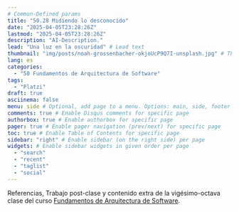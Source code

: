 ```yaml
---
# Common-Defined params
title: "50.28 Midiendo lo desconocido"
date: "2025-04-05T23:28:26Z"
lastmod: "2025-04-05T23:28:26Z"
description: "AI-Description."
lead: "Una luz en la oscuridad" # Lead text
thumbnail: "img/posts/noah-grossenbacher-okjoUcP9Q7I-unsplash.jpg" # Thumbnail image
lang: es
categories:
  - "50 Fundamentos de Arquitectura de Software"
tags:
  - "Platzi"
draft: true
asciinema: false
menu: side # Optional, add page to a menu. Options: main, side, footer
comments: true # Enable Disqus comments for specific page
authorbox: true # Enable authorbox for specific page
pager: true # Enable pager navigation (prev/next) for specific page
toc: true # Enable Table of Contents for specific page
sidebar: "right" # Enable sidebar (on the right side) per page
widgets: # Enable sidebar widgets in given order per page
  - "search"
  - "recent"
  - "taglist"
  - "social"
---
```


Referencias, Trabajo post-clase y contenido extra de la vigésimo-octava clase del curso [Fundamentos de Arquitectura de Software](https://platzi.com/). 

<!--more-->

